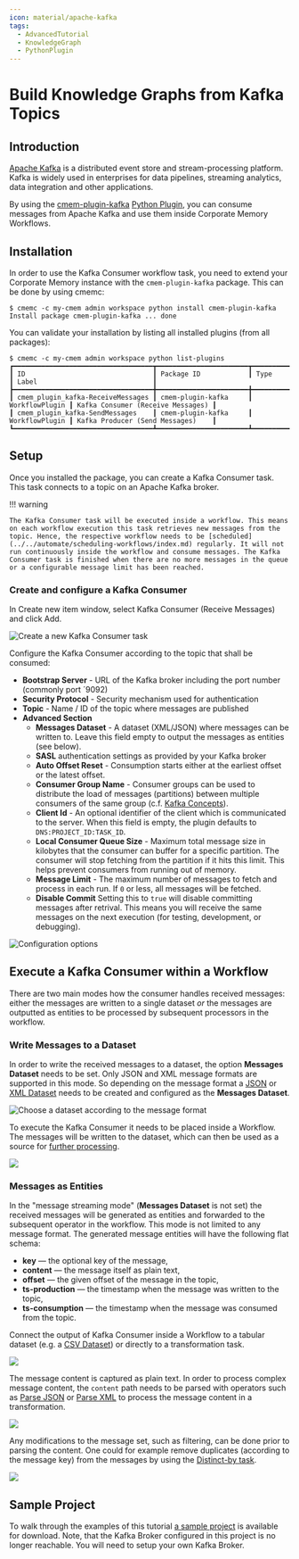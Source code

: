 ```yaml
---
icon: material/apache-kafka
tags:
  - AdvancedTutorial
  - KnowledgeGraph
  - PythonPlugin
---
```


# Build Knowledge Graphs from Kafka Topics

## Introduction

[Apache Kafka](https://kafka.apache.org/) is a distributed event store and stream-processing platform.
Kafka is widely used in enterprises for data pipelines, streaming analytics, data integration and other applications.

By using the [cmem-plugin-kafka](https://pypi.org/project/cmem-plugin-kafka/) [Python Plugin](../../develop/python-plugins/index.md), you can consume messages from Apache Kafka and use them inside Corporate Memory Workflows.

## Installation

In order to use the Kafka Consumer workflow task, you need to extend your Corporate Memory instance with the `cmem-plugin-kafka` package.
This can be done by using cmemc:

```shell-session title="Installing cmem-plugin-kafka on the instance 'my-cmem'"
$ cmemc -c my-cmem admin workspace python install cmem-plugin-kafka
Install package cmem-plugin-kafka ... done
```

You can validate your installation by listing all installed plugins (from all packages):

```shell-session
$ cmemc -c my-cmem admin workspace python list-plugins
┏━━━━━━━━━━━━━━━━━━━━━━━━━━━━━━━━━━━┳━━━━━━━━━━━━━━━━━━━━━━━┳━━━━━━━━━━━━━━━━┳━━━━━━━━━━━━━━━━━━━━━━━━━━━━━━━━━━━┓
┃ ID                                ┃ Package ID            ┃ Type           ┃ Label                             ┃
┣━━━━━━━━━━━━━━━━━━━━━━━━━━━━━━━━━━━╋━━━━━━━━━━━━━━━━━━━━━━━╋━━━━━━━━━━━━━━━━╋━━━━━━━━━━━━━━━━━━━━━━━━━━━━━━━━━━━┫
┃ cmem_plugin_kafka-ReceiveMessages ┃ cmem-plugin-kafka     ┃ WorkflowPlugin ┃ Kafka Consumer (Receive Messages) ┃
┃ cmem_plugin_kafka-SendMessages    ┃ cmem-plugin-kafka     ┃ WorkflowPlugin ┃ Kafka Producer (Send Messages)    ┃
┗━━━━━━━━━━━━━━━━━━━━━━━━━━━━━━━━━━━┻━━━━━━━━━━━━━━━━━━━━━━━┻━━━━━━━━━━━━━━━━┻━━━━━━━━━━━━━━━━━━━━━━━━━━━━━━━━━━━┛
```

## Setup

Once you installed the package, you can create a Kafka Consumer task. This task connects to a topic on an Apache Kafka broker.

!!! warning

    The Kafka Consumer task will be executed inside a workflow. This means on each workflow execution this task retrieves new messages from the topic. Hence, the respective workflow needs to be [scheduled](../../automate/scheduling-workflows/index.md) regularly. It will not run continuously inside the workflow and consume messages. The Kafka Consumer task is finished when there are no more messages in the queue or a configurable message limit has been reached.

### Create and configure a Kafka Consumer

In Create new item window, select Kafka Consumer (Receive Messages) and click Add.

![Create a new Kafka Consumer task](create-kafka-consumer.png)<!-- 24.1 -->

Configure the Kafka Consumer according to the topic that shall be consumed:

- **Bootstrap Server** - URL of the Kafka broker including the port number (commonly port ´9092)
- **Security Protocol** - Security mechanism used for authentication
- **Topic** - Name / ID of the topic where messages are published
- **Advanced Section**
  - **Messages Dataset** - A dataset (XML/JSON) where messages can be written to. Leave this field empty to output the messages as entities (see below).
  - **SASL** authentication settings as provided by your Kafka broker
  - **Auto Offset Reset** - Consumption starts either at the earliest offset or the latest offset.
  - **Consumer Group Name** - Consumer groups can be used to distribute the load of messages (partitions) between multiple consumers of the same group (c.f. [Kafka Concepts](https://docs.confluent.io/platform/current/clients/consumer.html#concepts)).
  - **Client Id** - An optional identifier of the client which is communicated to the server. When this field is empty, the plugin defaults to `DNS:PROJECT_ID:TASK_ID`.
  - **Local Consumer Queue Size** - Maximum total message size in kilobytes that the consumer can buffer for a specific partition. The consumer will stop fetching from the partition if it hits this limit. This helps prevent consumers from running out of memory.
  - **Message Limit** - The maximum number of messages to fetch and process in each run. If `0` or less, all messages will be fetched.
  - **Disable Commit** Setting this to `true` will disable committing messages after retrival. This means you will receive the same messages on the next execution (for testing, development, or debugging).

![Configuration options](configure-kafka-consumer.png)<!-- 24.1 -->

## Execute a Kafka Consumer within a Workflow

There are two main modes how the consumer handles received messages: either the messages are written to a single dataset *or* the messages are outputted as entities to be processed by subsequent processors in the workflow.

### Write Messages to a Dataset

In order to write the received messages to a dataset, the option **Messages Dataset** needs to be set. Only JSON and XML message formats are supported in this mode. So depending on the message format a [JSON](../../deploy-and-configure/configuration/dataintegration/plugin-reference/#json) or [XML Dataset](../../deploy-and-configure/configuration/dataintegration/plugin-reference/#xml) needs to be created and configured as the **Messages Dataset**.

![Choose a dataset according to the message format](configure-message-dataset.png)<!-- 24.1 -->

To execute the Kafka Consumer it needs to be placed inside a Workflow. The messages will be written to the dataset, which can then be used as a source for [further processing](../lift-data-from-json-and-xml-sources/index.md).

![](demo-wf-1.png)<!-- 24.1 -->

### Messages as Entities

In the "message streaming mode" (**Messages Dataset** is not set) the received messages will be generated as entities and forwarded to the subsequent operator in the workflow. This mode is not limited to any message format. The generated message entities will have the following flat schema:

- **key** — the optional key of the message,
- **content** — the message itself as plain text,
- **offset** — the given offset of the message in the topic,
- **ts-production** — the timestamp when the message was written to the topic,
- **ts-consumption** — the timestamp when the message was consumed from the topic.

Connect the output of Kafka Consumer inside a Workflow to a tabular dataset (e.g. a [CSV Dataset](../../deploy-and-configure/configuration/dataintegration/plugin-reference/#csv)) or directly to a transformation task.

![](demo-wf-2.png)<!-- 24.1 -->

The message content is captured as plain text. In order to process complex message content, the `content` path needs to be parsed with operators such as [Parse JSON](../../deploy-and-configure/configuration/dataintegration/plugin-reference/#parse-json) or [Parse XML](../../deploy-and-configure/configuration/dataintegration/plugin-reference/#parse-xml) to process the message content in a transformation.

![](demo-wf-3.png)<!-- 24.1 -->

Any modifications to the message set, such as filtering, can be done prior to parsing the content. One could for example remove duplicates (according to the message key) from the messages by using the [Distinct-by task](../../deploy-and-configure/configuration/dataintegration/plugin-reference/#distinct-by).

![](demo-wf-4.png)<!-- 24.1 -->

## Sample Project

To walk through the examples of this tutorial [a sample project](DEMOKAFKACONSUMER.zip) is available for download. Note, that the Kafka Broker configured in this project is no longer reachable. You will need to setup your own Kafka Broker.
